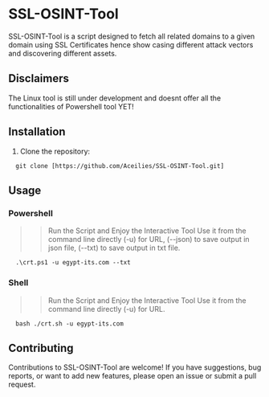 # SSL-OSINT-Tool
 SSL-OSINT-Tool is a script designed to fetch all related domains to a given domain using SSL Certificates hence show casing different attack vectors and discovering different assets.

 ## Disclaimers

The Linux tool is still under development and doesnt offer all the functionalities of Powershell tool YET!

## Installation

1. Clone the repository:

```
  git clone [https://github.com/Aceilies/SSL-OSINT-Tool.git]
```

## Usage
### Powershell
>> Run the Script and Enjoy the Interactive Tool
>> Use it from the command line directly (-u) for URL, (--json) to save output in json file, (--txt) to save output in txt file.
```
  .\crt.ps1 -u egypt-its.com --txt
```
### Shell 
>> Run the Script and Enjoy the Interactive Tool
>> Use it from the command line directly (-u) for URL.
```
  bash ./crt.sh -u egypt-its.com
```

## Contributing
Contributions to SSL-OSINT-Tool are welcome! If you have suggestions, bug reports, or want to add new features, please open an issue or submit a pull request.
